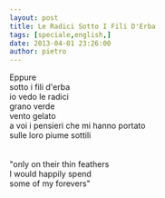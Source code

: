 ```yaml
---
layout: post
title: Le Radici Sotto I Fili D'Erba
tags: [speciale,english,]
date: 2013-04-01 23:26:00
author: pietro
---
```

Eppure<br/>sotto i fili d'erba<br/>io vedo le radici<br/>grano verde<br/>vento gelato<br/>a voi i pensieri che mi hanno portato<br/>sulle loro piume sottili<br/><br/><br/>"only on their thin feathers<br/>I would happily spend<br/>some of my forevers"<br/>
